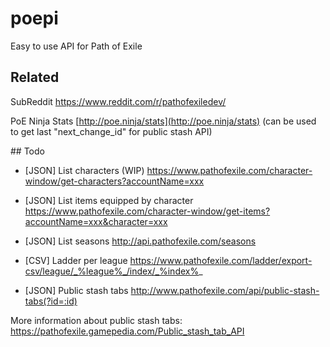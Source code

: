# poepi
Easy to use API for Path of Exile

## Related

SubReddit https://www.reddit.com/r/pathofexiledev/

PoE Ninja Stats [http://poe.ninja/stats](http://poe.ninja/stats)
(can be used to get last "next_change_id" for public stash API)


## Todo

- [JSON] List characters (WIP)
https://www.pathofexile.com/character-window/get-characters?accountName=xxx

- [JSON] List items equipped by character
https://www.pathofexile.com/character-window/get-items?accountName=xxx&character=xxx

- [JSON] List seasons
http://api.pathofexile.com/seasons

- [CSV] Ladder per league
https://www.pathofexile.com/ladder/export-csv/league/_%league%_/index/_%index%_

- [JSON] Public stash tabs
http://www.pathofexile.com/api/public-stash-tabs(?id=:id)

More information about public stash tabs: https://pathofexile.gamepedia.com/Public_stash_tab_API
